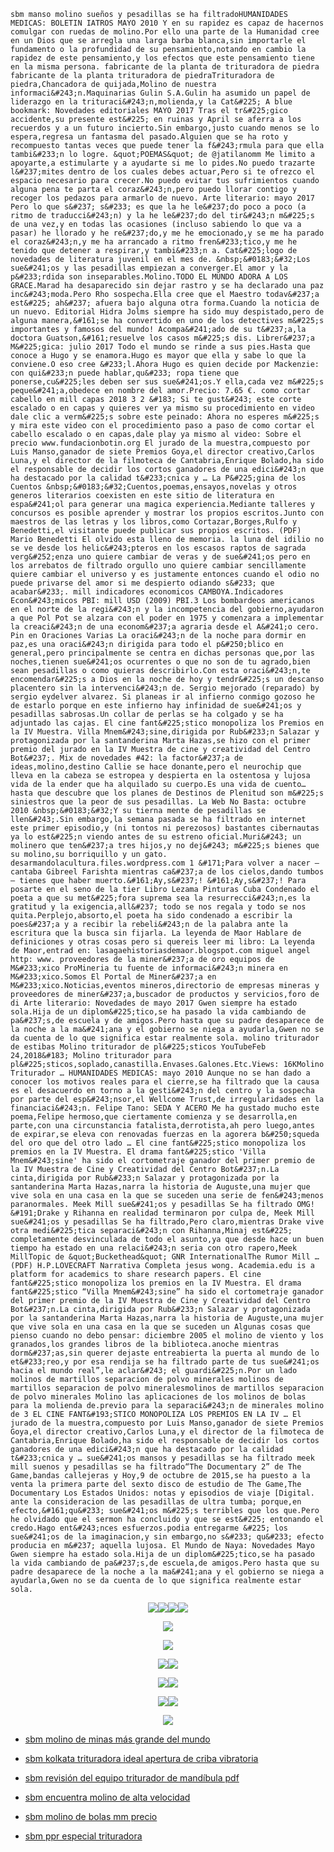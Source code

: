 
```
sbm manso molino sueños y pesadillas se ha filtradoHUMANIDADES MEDICAS: BOLETIN IATROS MAYO 2010 Y en su rapidez es capaz de hacernos comulgar con ruedas de molino.Por ello una parte de la Humanidad cree en un Dios que se arregla una larga barba blanca,sin importarle el fundamento o la profundidad de su pensamiento,notando en cambio la rapidez de este pensamiento,y los efectos que este pensamiento tiene en la misma persona. fabricante de la planta de trituradora de piedra fabricante de la planta trituradora de piedraTrituradora de piedra,Chancadora de quijada,Molino de nuestra informaci&#243;n.Maquinarias Gulin S.A.Gulin ha asumido un papel de liderazgo en la trituraci&#243;n,molienda,y la Cat&#225; A blue bookmark: Novedades editoriales MAYO 2017 Tras el tr&#225;gico accidente,su presente est&#225; en ruinas y April se aferra a los recuerdos y a un futuro incierto.Sin embargo,justo cuando menos se lo espera,regresa un fantasma del pasado.Alguien que se ha roto y recompuesto tantas veces que puede tener la f&#243;rmula para que ella tambi&#233;n lo logre. &quot;POEMAS&quot; de @jatilanomm Me limito a apoyarte,a estimularte y a ayudarte si me lo pides.No puedo trazarte l&#237;mites dentro de los cuales debes actuar,Pero si te ofrezco el espacio necesario para crecer.No puedo evitar tus sufrimientos cuando alguna pena te parta el coraz&#243;n,pero puedo llorar contigo y recoger los pedazos para armarlo de nuevo. Arte literario: mayo 2017 Pero lo que s&#237; s&#233; es que la he le&#237;do poco a poco (a ritmo de traducci&#243;n) y la he le&#237;do del tir&#243;n m&#225;s de una vez,y en todas las ocasiones (incluso sabiendo lo que va a pasar) he llorado y he re&#237;do,y me he emocionado,y se me ha parado el coraz&#243;n,y me ha arrancado a ritmo fren&#233;tico,y me he tenido que detener a respirar,y tambi&#233;n a. Cat&#225;logo de novedades de literatura juvenil en el mes de. &nbsp;&#0183;&#32;Los sue&#241;os y las pesadillas empiezan a converger.El amor y la p&#233;rdida son inseparables.Molino.TODO EL MUNDO ADORA A LOS GRACE.Marad ha desaparecido sin dejar rastro y se ha declarado una paz inc&#243;moda.Pero Rho sospecha.Ella cree que el Maestro todav&#237;a est&#225; ah&#237; afuera bajo alguna otra forma.Cuando la noticia de un nuevo. Editorial Hidra Jolms siempre ha sido muy despistado,pero de alguna manera,&#161;se ha convertido en uno de los detectives m&#225;s importantes y famosos del mundo! Acompa&#241;ado de su t&#237;a,la doctora Guatson,&#161;resuelve los casos m&#225;s dis. Librer&#237;a M&#225;gica: julio 2017 Todo el mundo se rinde a sus pies.Hasta que conoce a Hugo y se enamora.Hugo es mayor que ella y sabe lo que la conviene.O eso cree &#233;l.Ahora Hugo es quien decide por Mackenzie: con qui&#233;n puede hablar,qu&#233; ropa tiene que ponerse,cu&#225;les deben ser sus sue&#241;os.Y ella,cada vez m&#225;s peque&#241;a,obedece en nombre del amor.Precio: 7.65 €. como cortar cabello en mill capas 2018 3 2 &#183; Si te gust&#243; este corte escalado o en capas y quieres ver ya mismo su procedimiento en video dale clic a verm&#225;s sobre este peinado: Ahora no esperes m&#225;s y mira este video con el procedimiento paso a paso de como cortar el cabello escalado o en capas,dale play ya mismo al video: Sobre el precio www.fundacionbotin.org El jurado de la muestra,compuesto por Luis Manso,ganador de siete Premios Goya,el director creativo,Carlos Luna,y el director de la filmoteca de Cantabria,Enrique Bolado,ha sido el responsable de decidir los cortos ganadores de una edici&#243;n que ha destacado por la calidad t&#233;cnica y … La P&#225;gina de los Cuentos &nbsp;&#0183;&#32;Cuentos,poemas,ensayos,novelas y otros generos literarios coexisten en este sitio de literatura en espa&#241;ol para generar una magica experiencia.Mediante talleres y concursos es posible aprender y mostrar los propios escritos.Junto con maestros de las letras y los libros,como Cortazar,Borges,Rulfo y Benedetti,el visitante puede publicar sus propios escritos. (PDF) Mario Benedetti El olvido esta lleno de memoria. la luna del idilio no se ve desde los helic&#243;pteros en los escasos raptos de sagrada verg&#252;enza uno quiere cambiar de veras y de sue&#241;os pero en los arrebatos de filtrado orgullo uno quiere cambiar sencillamente quiere cambiar el universo y es justamente entonces cuando el odio no puede privarse del amor si me despierto odiando s&#233; que acabar&#233;. mill indicadores economicos CAMBOYA.Indicadores Econ&#243;micos PBI: mill USD (2009) PBI.3 Los bombardeos americanos en el norte de la regi&#243;n y la incompetencia del gobierno,ayudaron a que Pol Pot se alzara con el poder en 1975 y comenzara a implementar la creaci&#243;n de una econom&#237;a agraria desde el A&#241;o cero. Pin en Oraciones Varias La oraci&#243;n de la noche para dormir en paz,es una oraci&#243;n dirigida para todo el p&#250;blico en general,pero principalmente se centra en dichas personas que,por las noches,tienen sue&#241;os ocurrentes o que no son de tu agrado,bien sean pesadillas o como quieras describirlo.Con esta oraci&#243;n,te encomendar&#225;s a Dios en la noche de hoy y tendr&#225;s un descanso placentero sin la intervenci&#243;n de. Sergio mejorado (reparado) by sergio eydelver alvarez. Si planeas ir al infierno conmigo gozoso he de estarlo porque en este infierno hay infinidad de sue&#241;os y pesadillas sabrosas.Un collar de perlas se ha colgado y se ha adjuntado las cajas. El cine fant&#225;stico monopoliza los Premios en la IV Muestra. Villa Mnem&#243;sine,dirigida por Rub&#233;n Salazar y protagonizada por la santanderina Marta Hazas,se hizo con el primer premio del jurado en la IV Muestra de cine y creatividad del Centro Bot&#237;. Mix de novedades #42: la factor&#237;a de ideas,molino,destino Callie se hace donante,pero el neurochip que lleva en la cabeza se estropea y despierta en la ostentosa y lujosa vida de la ender que ha alquilado su cuerpo.Es una vida de cuento… hasta que descubre que los planes de Destinos de Plenitud son m&#225;s siniestros que la peor de sus pesadillas. La Web No Basta: octubre 2010 &nbsp;&#0183;&#32;Y su tierna mente de pesadillas se llen&#243;.Sin embargo,la semana pasada se ha filtrado en internet este primer episodio,y (ni tontos ni perezosos) bastantes cibernautas ya lo est&#225;n viendo antes de su estreno oficial.Muri&#243; un molinero que ten&#237;a tres hijos,y no dej&#243; m&#225;s bienes que su molino,su borriquillo y un gato. desarmandolacultura.files.wordpress.com 1 &#171;Para volver a nacer —cantaba Gibreel Farishta mientras ca&#237;a de los cielos,dando tumbos— tienes que haber muerto.&#161;Ay,s&#237;! &#161;Ay,s&#237;! Para posarte en el seno de la tier Libro Lezama Pinturas Cuba Condenado el poeta a que su met&#225;fora suprema sea la resurrecci&#243;n,es la gratitud y la exigencia,all&#237; todo se nos regala y todo se nos quita.Perplejo,absorto,el poeta ha sido condenado a escribir la poes&#237;a y a recibir la rebeli&#243;n de la palabra ante la escritura que la busca sin fijarla. La leyenda de Maor Hablare de definiciones y otras cosas pero si quereis leer mi libro: La leyenda de Maor,entrad en: lasagaehistoriasdemaor.blogspot.com miguel angel http: www. proveedores de la miner&#237;a de oro equipos de M&#233;xico ProMineria tu fuente de informaci&#243;n minera en M&#233;xico.Somos El Portal de Miner&#237;a en M&#233;xico.Noticias,eventos mineros,directorio de empresas mineras y proveedores de miner&#237;a,buscador de productos y servicios,foro de di Arte literario: Novedades de mayo 2017 Gwen siempre ha estado sola.Hija de un diplom&#225;tico,se ha pasado la vida cambiando de pa&#237;s,de escuela y de amigos.Pero hasta que su padre desaparece de la noche a la ma&#241;ana y el gobierno se niega a ayudarla,Gwen no se da cuenta de lo que significa estar realmente sola. molino triturador de estibas Molino triturador de pl&#225;sticos YouTubeFeb 24,2018&#183; Molino triturador para pl&#225;sticos,soplado,canastilla.Envases.Galones.Etc.Views: 16KMolino Triturador … HUMANIDADES MEDICAS: mayo 2010 Aunque no se han dado a conocer los motivos reales para el cierre,se ha filtrado que la causa es el desacuerdo en torno a la gesti&#243;n del centro y la sospecha por parte del esp&#243;nsor,el Wellcome Trust,de irregularidades en la financiaci&#243;n. Felipe Tano: SEDA Y ACERO Me ha gustado mucho este poema,Felipe hermoso,que ciertamente comienza y se desarrolla,en parte,con una circunstancia fatalista,derrotista,ah pero luego,antes de expirar,se eleva con renovadas fuerzas en la agorera b&#250;squeda del oro que del otro lado … El cine fant&#225;stico monopoliza los premios en la IV Muestra. El drama fant&#225;stico 'Villa Mnem&#243;sine' ha sido el cortometraje ganador del primer premio de la IV Muestra de Cine y Creatividad del Centro Bot&#237;n.La cinta,dirigida por Rub&#233;n Salazar y protagonizada por la santanderina Marta Hazas,narra la historia de Auguste,una mujer que vive sola en una casa en la que se suceden una serie de fen&#243;menos paranormales. Meek Mill sue&#241;os y pesadillas Se ha filtrado OMG! &#191;Drake y Rihanna en realidad terminaron por culpa de, Meek Mill sue&#241;os y pesadillas Se ha filtrado,Pero claro,mientras Drake vive otra medi&#225;tica separaci&#243;n con Rihanna,Minaj est&#225; completamente desvinculada de todo el asunto,ya que desde hace un buen tiempo ha estado en una relaci&#243;n seria con otro rapero,Meek MillTopic de &quot;Buckethead&quot; GNR InternationalThe Rumor Mill … (PDF) H.P.LOVECRAFT Narrativa Completa jesus wong. Academia.edu is a platform for academics to share research papers. El cine fant&#225;stico monopoliza los premios en la IV Muestra. El drama fant&#225;stico “Villa Mnem&#243;sine” ha sido el cortometraje ganador del primer premio de la IV Muestra de Cine y Creatividad del Centro Bot&#237;n.La cinta,dirigida por Rub&#233;n Salazar y protagonizada por la santanderina Marta Hazas,narra la historia de Auguste,una mujer que vive sola en una casa en la que se suceden un Algunas cosas que pienso cuando no debo pensar: diciembre 2005 el molino de viento y los granados,los grandes libros de la biblioteca.anoche mientras dorm&#237;as,sin querer dejaste entreabierta la puerta al mundo de lo et&#233;reo,y por esa rendija se ha filtrado parte de tus sue&#241;os hacia el mundo real”,le aclar&#243; el guardi&#225;n.Por un lado molinos de martillos separacion de polvo minerales molinos de martillos separacion de polvo mineralesmolinos de martillos separacion de polvo minerales Molino las aplicaciones de los molinos de bolas para la molienda de.previo para la separaci&#243;n de minerales molino de 3 EL CINE FANT&#193;STICO MONOPOLIZA LOS PREMIOS EN LA IV … El jurado de la muestra,compuesto por Luis Manso,ganador de siete Premios Goya,el director creativo,Carlos Luna,y el director de la filmoteca de Cantabria,Enrique Bolado,ha sido el responsable de decidir los cortos ganadores de una edici&#243;n que ha destacado por la calidad t&#233;cnica y … sue&#241;os mansos y pesadillas se ha filtrado meek mill suenos y pesadillas se ha filtrado“The Documentary 2” de The Game,bandas callejeras y Hoy,9 de octubre de 2015,se ha puesto a la venta la primera parte del sexto disco de estudio de The Game,The Documentary Los Estados Unidos: notas y episodios de viaje [Digital. ante la consideracion de las pesadillas de ultra tumba; porque,en efecto,&#161;qu&#233; sue&#241;os m&#225;s terribles que los que.Pero he olvidado que el sermon ha concluido y que se est&#225; entonando el credo.Hago ent&#243;nces esfuerzos.podia entregarme &#225; los sue&#241;os de la imaginacion,y sin embargo,no s&#233; qu&#233; efecto producia en m&#237; aquella lujosa. El Mundo de Naya: Novedades Mayo Gwen siempre ha estado sola.Hija de un diplom&#225;tico,se ha pasado la vida cambiando de pa&#237;s,de escuela,de amigos.Pero hasta que su padre desaparece de la noche a la ma&#241;ana y el gobierno se niega a ayudarla,Gwen no se da cuenta de lo que significa realmente estar sola. 
```

<div align="center">

<a href="https://es-mill.shibang-china.com/github&k=sbm+manso+molino+sue%C3%B1os+y+pesadillas+se+ha+filtrado"><img src="https://static.shibang-china.com/es/mill/index.jpg"></a><a href="https://es-mill.shibang-china.com/materials.htmlgithub&k=sbm+manso+molino+sue%C3%B1os+y+pesadillas+se+ha+filtrado"><img src="https://static.shibang-china.com/es/mill/materials.jpg"></a><a href="https://es-mill.shibang-china.com/about.htmlgithub&k=sbm+manso+molino+sue%C3%B1os+y+pesadillas+se+ha+filtrado"><img src="https://static.shibang-china.com/es/mill/about.jpg"></a><a href="https://es-mill.shibang-china.com/contact.htmlgithub&k=sbm+manso+molino+sue%C3%B1os+y+pesadillas+se+ha+filtrado"><img src="https://static.shibang-china.com/es/mill/contact.jpg"></a>

<a href="https://es-mill.shibang-china.com/github&k=sbm+manso+molino+sue%C3%B1os+y+pesadillas+se+ha+filtrado"><img src="https://static.shibang-china.com/es/mill/banner.jpg"></a>

<a href="https://swt.shibang-china.com/github&k=sbm+manso+molino+sue%C3%B1os+y+pesadillas+se+ha+filtrado"><img src="https://static.shibang-china.com/es/mill/chat.jpg"></a>

<a href="https://es-mill.shibang-china.com/products/vertical-roller-mill.htmlgithub&k=sbm+manso+molino+sue%C3%B1os+y+pesadillas+se+ha+filtrado"><img src="https://static.shibang-china.com/es/mill/vertical.jpg"></a><a href="https://es-mill.shibang-china.com/products/raymond-mill.htmlgithub&k=sbm+manso+molino+sue%C3%B1os+y+pesadillas+se+ha+filtrado"><img src="https://static.shibang-china.com/es/mill/raymond.jpg"></a>

<a href="https://es-mill.shibang-china.com/products/ultrafine-grinding-mill.htmlgithub&k=sbm+manso+molino+sue%C3%B1os+y+pesadillas+se+ha+filtrado"><img src="https://static.shibang-china.com/es/mill/ultrafine.jpg"></a><a href="https://es-mill.shibang-china.com/products/trapezium-grinding-mill.htmlgithub&k=sbm+manso+molino+sue%C3%B1os+y+pesadillas+se+ha+filtrado"><img src="https://static.shibang-china.com/es/mill/trapezium.jpg"></a>

<a href="https://es-mill.shibang-china.com/products/ball-mill.htmlgithub&k=sbm+manso+molino+sue%C3%B1os+y+pesadillas+se+ha+filtrado"><img src="https://static.shibang-china.com/es/mill/ball.jpg"></a><a href="https://es-mill.shibang-china.com/products/hammer-mill.htmlgithub&k=sbm+manso+molino+sue%C3%B1os+y+pesadillas+se+ha+filtrado"><img src="https://static.shibang-china.com/es/mill/hammer.jpg"></a>

<a href="https://swt.shibang-china.com/github&k=sbm+manso+molino+sue%C3%B1os+y+pesadillas+se+ha+filtrado"><img src="https://static.shibang-china.com/es/mill/case.jpg"></a>

</div>


* [sbm molino de minas más grande del mundo](sbm%20molino%20de%20minas%20m%C3%A1s%20grande%20del%20mundo.md)

* [sbm kolkata trituradora ideal apertura de criba vibratoria](sbm%20kolkata%20trituradora%20ideal%20apertura%20de%20criba%20vibratoria.md)

* [sbm revisión del equipo triturador de mandíbula pdf](sbm%20revisi%C3%B3n%20del%20equipo%20triturador%20de%20mand%C3%ADbula%20pdf.md)

* [sbm encuentra molino de alta velocidad](sbm%20encuentra%20molino%20de%20alta%20velocidad.md)

* [sbm molino de bolas mm precio](sbm%20molino%20de%20bolas%20mm%20precio.md)

* [sbm ppr especial trituradora](sbm%20ppr%20especial%20trituradora.md)